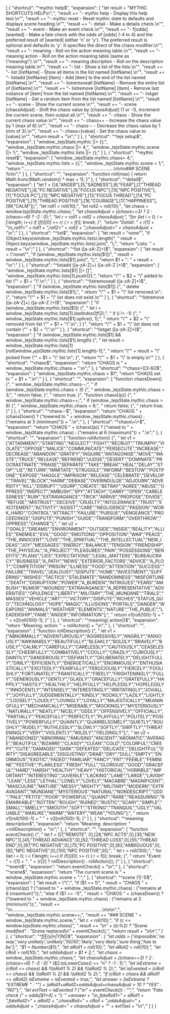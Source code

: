 [
	{
		"shortcut": "^mythic help$",
		"expansion": [
			"let result = \"MYTHIC SHORTCUTS HELP\\n\";",
			"result += \"- mythic help - Display this help text.\\n\"",
			"result += \"- mythic reset - Reset mythic state to defaults and displays scene heading.\\n\"",
			"result += \"- detail - Make a details check.\\n\"",
			"result += \"- event - Make an event check.\\n\"",
			"result += \"- f[odds][wanted] - Make a fate check with the odds of [odds] (-4 to 4) and the preferred result of [wanted] (either 'n' or 'y').  The preferred result is optional and defaults to 'y'.  It specifies the direct of the chaos modifier.\\n\"",
			"result += \"- meaning - Roll on the action meaning table.\\n\"",
			"result += \"- meaning action - Roll on the action meaning table (same as \\\"meaning\\\").\\n\"",
			"result += \"- meaning discription - Roll on the description meaning table.\\n\"",
			"result += \"- list - Show a list of the lists.\\n\"",
			"result += \"- list [listName] - Show all items in the list named [listName].\\n\"",
			"result += \"- listadd [listName] [item] - Add [item] to the end of the list named [listName].\\n\"",
			"result += \"- listremoveall [listName] - Remove the entire list of [listName].\\n\"",
			"result += \"- listremove [listName] [item] - Remove last instance of [item] from the list named [listName].\\n\"",
			"result += \"- listget [listName] - Get a random item from the list named [listName].\\n\"",
			"result += \"- scene - Show the current scene.\\n\"",
			"result += \"- scene [chaosAdjust] - Shift the chaos value by [chaosAdjust] (1 or -1), increment the current scene, then output all.\\n\"",
			"result += \"- chaos - Show the current chaos value.\\n\"",
			"result += \"- chaos++ - Increase the chaos value by 1 (max of 6).\\n\"",
			"result += \"- chaos-- - Decrease the chaos value by 1 (min of 3).\\n\"",
			"result += \"- chaos=[value] - Set the chaos value to [value].\\n\"",
			"return result + \"\\n\";"
		]
	},
	{
		"shortcut": "^tejs setup$",
		"expansion": [
			"window._tejsState.mythic ||= {};",
			"window._tejsState.mythic.chaos ||= 4;",
			"window._tejsState.mythic.scene ||= 1;",
			"window._tejsState.mythic.lists ||= {};"
		]
	},
	{
		"shortcut": "^mythic reset$",
		"expansion": [
			"window._tejsState.mythic.chaos= 4;",
			"window._tejsState.mythic.lists = {};",
			"window._tejsState.mythic.scene = 1;",
			"return \".......................................................................\\n\\n\\n### SCENE 1\\n\\n\";"
		]
	},
	{
		"shortcut": "",
		"expansion": "function roll(max) { return Math.trunc(Math.random() * max + 1); }"
	},
	{
		"shortcut": "^detail$",
		"expansion": [
			"let f = [[4,\"ANGER\"],[5,\"SADNESS\"],[6,\"FEAR\"],[7,\"THREAD NEGATIVE\"],[8,\"PC NEGATIVE\"],[9,\"FOCUS NPC\"],[10,\"NPC POSITIVE\"],[11,\"FOCUS PC\"],[12,\"NPC NEGATIVE\"],[13,\"FOCUS THREAD\"],[14,\"PC POSITIVE\"],[15,\"THREAD POSITIVE\"],[16,\"COURAGE\"],[17,\"HAPPINESS\"],[99,\"CALM\"]];",
			"let roll1 = roll(10);",
			"let roll2 = roll(10);",
			"let chaos = window._tejsState.mythic.chaos;",
			"let chaosAdjust = ((chaos==3) ? 2 : (chaos==6) ? -2 : 0);",
			"let r = roll1 + roll2 + chaosAdjust;",
			"for (let i = 0; i < f.length; i++) if (f[i][0] >= r) { r = f[i]; break; }",
			"return \"Detail: \" + r[1] + \"\\n_roll1=\" + roll1 + \",roll2=\" + roll2 + \",chaosAdjust=\" + chaosAdjust + \"_\\n\";"
		]
	},
	{
		"shortcut": "^list$",
		"expansion": [
			"let result = \"none\"",
			"if (Object.keys(window._tejsState.mythic.lists).length)",
			"  result = Object.keys(window._tejsState.mythic.lists).join(\", \");",
			"return \"Lists: \" + result + \"\\n\";"
		]
	},
	{
		"shortcut": "^list ([a-zA-Z]+)$",
		"expansion": [
			"let result = \"none\"",
			"if (window._tejsState.mythic.lists[$1])",
			"  result = window._tejsState.mythic.lists[$1].join(\", \");",
			"return $1 + \": \" + result + \"\\n\";"
		]
	},
	{
		"shortcut": "^listadd ([a-zA-Z]+) ([a-zA-Z ]+)$",
		"expansion": [
			"window._tejsState.mythic.lists[$1] ||= []",
			"window._tejsState.mythic.lists[$1].push($2);",
			"return \"\\\"\" + $2 + \"\\\" added to list \\\"\" + $1 + \"\\\".\\n\";"
		]
	},
	{
		"shortcut": "^listremoveall ([a-zA-Z]+)$",
		"expansion": [
		    "if (window._tejsState.mythic.lists[$1]) {",
			"  delete window._tejsState.mythic.lists[$1];",
			"  return \"\\\"\" + $1 + \"\\\" list removed.\\n\"; }",
			"return \"\\\"\" + $1 + \"\\\" list does not exist.\\n\""
		]
	},
	{
		"shortcut": "^listremove ([a-zA-Z]+) ([a-zA-Z ]+)$",
		"expansion": [
		    "if (window._tejsState.mythic.lists[$1]) {",
			"  let i = window._tejsState.mythic.lists[$1].lastIndexOf($2);",
			"  if (i != -1) {",
			"    window._tejsState.mythic.lists[$1].splice(i, 1);",
			"    return \"\\\"\" + $2 + \"\\\" removed from list \\\"\" + $1 + \"\\\".\\n\"; } }",
			"return \"\\\"\" + $1 + \"\\\" list does not contain \\\"\" + $2 + \"\\\".\\n\""
		]
	},
	{
		"shortcut": "^listget ([a-zA-Z]+)$",
		"expansion": [
		    "if (window._tejsState.mythic.lists[$1] && window._tejsState.mythic.lists[$1].length) {",
			"  let result = window._tejsState.mythic.lists[$1][roll(window._tejsState.mythic.lists[$1].length)-1];",
			"  return \"\\\"\" + result + \"\\\" picked from \\\"\" + $1 + \"\\\" list.\\n\"; }",
			"return \"\\\"\" + $1 + \"\\\" is empty.\\n\""
		]
	},
	{
		"shortcut": "^chaos$",
		"expansion": "return \"CHAOS is \" + window._tejsState.mythic.chaos + \".\\n\";"
	},
	{
		"shortcut": "^chaos=([3-6])$",
		"expansion": [
			"window._tejsState.mythic.chaos = $1",
			"return \"CHAOS set to \" + $1 + \".\\n\";"
		]
	},
	{
		"shortcut": "",
		"expansion": [
			"function chaosDown() {",
			"  window._tejsState.mythic.chaos--;",
			"  if (window._tejsState.mythic.chaos < 3) {",
			"    window._tejsState.mythic.chaos = 3;",
			"    return false; }",
			"  return true; }",
			"function chaosUp() {",
			"  window._tejsState.mythic.chaos++;",
			"  if (window._tejsState.mythic.chaos > 6) {",
			"    window._tejsState.mythic.chaos = 6;",
			"    return false; }",
			"  return true; }"
		]
	},
	{
		"shortcut": "^chaos--$",
		"expansion": "return \"CHAOS \" + (chaosDown() ? (\"lowered to \" + window._tejsState.mythic.chaos) : (\"remains at 3 (minimum)\")) + \".\\n\";"
	},
	{
		"shortcut": "^chaos\\+\\+$",
		"expansion": "return \"CHAOS \" + (chaosUp() ? (\"raised to \" + window._tejsState.mythic.chaos) : (\"remains at 6 (maximum)\")) + \".\\n\";"
	},
	{
		"shortcut": "",
		"expansion": [
			"function rollAction() {",
			"  let v1 = [\"ATTAINMENT\",\"STARTING\",\"NEGLECT\",\"FIGHT\",\"RECRUIT\",\"TRIUMPH\",\"VIOLATE\",\"OPPOSE\",\"MALICE\",\"COMMUNICATE\",\"PERSECUTE\",\"INCREASE\",\"DECREASE\",\"ABANDON\",\"GRATIFY\",\"INQUIRE\",\"ANTAGONISE\",\"MOVE\",\"WASTE\",\"TRUCE\",\"RELEASE\",\"BEFRIEND\",\"JUDGE\",\"DESERT\",\"DOMINATE\",\"PROCRASTINATE\",\"PRAISE\",\"SEPARATE\",\"TAKE\",\"BREAK\",\"HEAL\",\"DELAY\",\"STOP\",\"LIE\",\"RETURN\",\"IMMITATE\",\"STRUGGLE\",\"INFORM\",\"BESTOW\",\"POSTPONE\",\"EXPOSE\",\"HAGGLE\",\"IMPRISON\",\"RELEASE\",\"CELEBRATE\",\"DEVELOP\",\"TRAVEL\",\"BLOCK\",\"HARM\",\"DEBASE\",\"OVERINDULGE\",\"ADJOURN\",\"ADVERSITY\",\"KILL\",\"DISRUPT\",\"USURP\",\"CREATE\",\"BETRAY\",\"AGREE\",\"ABUSE\",\"OPPRESS\",\"INSPECT\",\"AMBUSH\",\"SPY\",\"ATTACH\",\"CARRY\",\"OPEN\",\"CARELESSNESS\",\"RUIN\",\"EXTRAVAGANCE\",\"TRICK\",\"ARRIVE\",\"PROPOSE\",\"DIVIDE\",\"REFUSE\",\"MISTRUST\",\"DECEIVE\",\"CRUELTY\",\"INTOLERANCE\",\"TRUST\",\"EXCITEMENT\",\"ACTIVITY\",\"ASSIST\",\"CARE\",\"NEGLIGENCE\",\"PASSION\",\"WORK_HARD\",\"CONTROL\",\"ATTRACT\",\"FAILURE\",\"PURSUE\",\"VENGEANCE\",\"PROCEEDINGS\",\"DISPUTE\",\"PUNISH\",\"GUIDE\",\"TRANSFORM\",\"OVERTHROW\",\"OPPRESS\",\"CHANGE\"];",
			"  let v2 = [\"GOALS\",\"DREAMS\",\"ENVIRONMENT\",\"OUTSIDE\",\"INSIDE\",\"REALITY\",\"ALLIES\",\"ENEMIES\",\"EVIL\",\"GOOD\",\"EMOTIONS\",\"OPPOSITION\",\"WAR\",\"PEACE\",\"THE_INNOCENT\",\"LOVE\",\"THE_SPIRITUAL\",\"THE_INTELLECTUAL\",\"NEW_IDEAS\",\"JOY\",\"MESSAGES\",\"ENERGY\",\"BALANCE\",\"TENSION\",\"FRIENDSHIP\",\"THE_PHYSICAL\",\"A_PROJECT\",\"PLEASURES\",\"PAIN\",\"POSSESSIONS\",\"BENEFITS\",\"PLANS\",\"LIES\",\"EXPECTATIONS\",\"LEGAL_MATTERS\",\"BUREAUCRACY\",\"BUSINESS\",\"A_PATH\",\"NEWS\",\"EXTERIOR_FACTORS\",\"ADVICE\",\"A_PLOT\",\"COMPETITION\",\"PRISON\",\"ILLNESS\",\"FOOD\",\"ATTENTION\",\"SUCCESS\",\"FAILURE\",\"TRAVEL\",\"JEALOUSY\",\"DISPUTE\",\"HOME\",\"INVESTMENT\",\"SUFFERING\",\"WISHES\",\"TACTICS\",\"STALEMATE\",\"RANDOMNESS\",\"MISFORTUNE\",\"DEATH\",\"DISRUPTION\",\"POWER\",\"A_BURDEN\",\"INTRIGUES\",\"FEARS\",\"AMBUSH\",\"RUMOR\",\"WOUNDS\",\"EXTRAVAGANCE\",\"A_REPRESENTATIVE\",\"ADVERSITIES\",\"OPULENCE\",\"LIBERTY\",\"MILITARY\",\"THE_MUNDANE\",\"TRIALS\",\"MASSES\",\"VEHICLE\",\"ART\",\"\",\"VICTORY\",\"DISPUTE\",\"RICHES\",\"STATUS_QUO\",\"TECHNOLOGY\",\"HOPE\",\"MAGIC\",\"ILLUSIONS\",\"PORTALS\",\"DANGER\",\"WEAPONS\",\"ANIMALS\",\"WEATHER\",\"ELEMENTS\",\"NATURE\",\"THE_PUBLIC\",\"LEADERSHIP\",\"FAME\",\"ANGER\",\"INFORMATION\"];",
			"  return v1[roll(100)-1] + \" \" + v2[roll(100)-1]; }"
		]
	},
	{
		"shortcut": "^meaning( action|)$",
		"expansion": "return \"Meaning: action: \" + rollAction() + \"\\n\";"
	},
	{
		"shortcut": "",
		"expansion": [
			"function rollDescription() {",
			"  let v1 = [\"ABNORMALLY\",\"ADVENTUROUSLY\",\"AGGRESSIVELY\",\"ANGRILY\",\"ANXIOUSLY\",\"AWKWARDLY\",\"BEAUTIFULLY\",\"BLEAKLY\",\"BOLDLY\",\"BRAVELY\",\"BUSILY\",\"CALMLY\",\"CAREFULLY\",\"CARELESSLY\",\"CAUTIOUSLY\",\"CEASELESSLY\",\"CHEERFULLY\",\"COMBATIVELY\",\"COOLLY\",\"CRAZILY\",\"CURIOUSLY\",\"DAINTILY\",\"DANGEROUSLY\",\"DEFIANTLY\",\"DELIBERATELY\",\"DELIGHTFULLY\",\"DIMLY\",\"EFFICIENTLY\",\"ENERGETICALLY\",\"ENORMOUSLY\",\"ENTHUSIASTICALLY\",\"EXCITEDLY\",\"FEARFULLY\",\"FEROCIOUSLY\",\"FIERCELY\",\"FOOLISHLY\",\"FORTUNATELY\",\"FRANTICALLY\",\"FREELY\",\"FRIGHTENINGLY\",\"FULLY\",\"GENEROUSLY\",\"GENTLY\",\"GLADLY\",\"GRACEFULLY\",\"GRATEFULLY\",\"HAPPILY\",\"HASTILY\",\"HEALTHILY\",\"HELPFULLY\",\"HELPLESSLY\",\"HOPELESSLY\",\"INNOCENTLY\",\"INTENSELY\",\"INTERESTINGLY\",\"IRRITATINGLY\",\"JOVIALLY\",\"JOYFULLY\",\"JUDGEMENTALLY\",\"KINDLY\",\"KOOKILY\",\"LAZILY\",\"LIGHTLY\",\"LOOSELY\",\"LOUDLY\",\"LOVINGLY\",\"LOYALLY\",\"MAJESTICALLY\",\"MEANINGFULLY\",\"MECHANICALLY\",\"MISERABLY\",\"MOCKINGLY\",\"MYSTERIOUSLY\",\"NATURALLY\",\"NEATLY\",\"NICELY\",\"ODDLY\",\"OFFENSIVELY\",\"OFFICIALLY\",\"PARTIALLY\",\"PEACEFULLY\",\"PERFECTLY\",\"PLAYFULLY\",\"POLITELY\",\"POSITIVELY\",\"POWERFULLY\",\"QUAINTLY\",\"QUARRELSOMELY\",\"QUIETLY\",\"ROUGHLY\",\"RUDELY\",\"RUTHLESSLY\",\"SLOWLY\",\"SOFTLY\",\"SWIFTLY\",\"THREATENINGLY\",\"VERY\",\"VIOLENTLY\",\"WILDLY\",\"YIELDINGLY\"];",
			"  let v2 = [\"ABANDONED\",\"ABNORMAL\",\"AMUSING\",\"ANCIENT\",\"AROMATIC\",\"AVERAGE\",\"BEAUTIFUL\",\"BIZARRE\",\"CLASSY\",\"CLEAN\",\"COLD\",\"COLORFUL\",\"CREEPY\",\"CUTE\",\"DAMAGED\",\"DARK\",\"DEFEATED\",\"DELICATE\",\"DELIGHTFUL\",\"DIRTY\",\"DISAGREEABLE\",\"DISGUSTING\",\"DRAB\",\"DRY\",\"DULL\",\"EMPTY\",\"ENORMOUS\",\"EXOTIC\",\"FADED\",\"FAMILIAR\",\"FANCY\",\"FAT\",\"FEEBLE\",\"FEMININE\",\"FESTIVE\",\"FLAWLESS\",\"FRESH\",\"FULL\",\"GLORIOUS\",\"GOOD\",\"GRACEFUL\",\"HARD\",\"HARSH\",\"HEALTHY\",\"HEAVY\",\"HISTORICAL\",\"HORRIBLE\",\"IMPORTANT\",\"INTERESTING\",\"JUVENILE\",\"LACKING\",\"LAME\",\"LARGE\",\"LAVISH\",\"LEAN\",\"LESS\",\"LETHAL\",\"LONELY\",\"LOVELY\",\"MACABRE\",\"MAGNIFICENT\",\"MASCULINE\",\"MATURE\",\"MESSY\",\"MIGHTY\",\"MILITARY\",\"MODERN\",\"EXTRAVAGANT\",\"MUNDANE\",\"MYSTERIOUS\",\"NATURAL\",\"NONDESCRIPT\",\"ODD\",\"PALE\",\"PETITE\",\"POOR\",\"POWERFUL\",\"QUAINT\",\"RARE\",\"REASSURING\",\"REMARKABLE\",\"ROTTEN\",\"ROUGH\",\"RUINED\",\"RUSTIC\",\"SCARY\",\"SIMPLE\",\"SMALL\",\"SMELLY\",\"SMOOTH\",\"SOFT\",\"STRONG\",\"TRANQUIL\",\"UGLY\",\"VALUABLE\",\"WARLIKE\",\"WARM\",\"WATERY\",\"WEAK\",\"YOUNG\"];",
			"  return v1[roll(100)-1] + \" \" + v2[roll(100)-1]; }"
		]
	},
	{
		"shortcut": "^meaning description$",
		"expansion": "return \"Meaning: description: \" +rollDescription() + \"\\n\";"
	},
	{
		"shortcut": "",
		"expansion": [
			"function eventCheck() {",
			"  let f = [[7,\"REMOTE\", 0],[28,\"NPC ACTS\",0],[35,\"NEW NPC\",1],[45,\"THREAD ADVANCE\",0],[52,\"THREAD LOSS\",0],[55,\"THREAD END\",0],[67,\"PC NEGATIVE\",0],[75,\"PC POSITIVE\",0],[83,\"AMBIGUOUS\",0],[92,\"NPC NEGATIVE\",0],[100,\"NPC POSITIVE\",0]];",
			"  let r = roll(100);",
			"  for (let i = 0; i < f.length; i++) if (f[i][0] >= r) { r = f[i]; break; }",
			"  return \"Event: \" + r[1] + \": \" + (r[2] ? rollDescription() : rollAction()); }"
		]
	},
	{
		"shortcut": "^event$",
		"expansion": "return eventCheck() + \"\\n\";"
	},
	{
		"shortcut": "^scene$",
		"expansion": "return \"The current scene is \" + window._tejsState.mythic.scene + \".\";"
	},
	{
		"shortcut": "^scene (1|-1)$",
		"expansion": [
			"let result = \"\";",
			"if ($1 == 1)",
			"  result = \"CHAOS \" + (chaosUp() ? (\"raised to \" + window._tejsState.mythic.chaos) : (\"remains at 6 (maximum)\"));",
			"else if ($1 == -1)",
			"  result = \"CHAOS \" + (chaosDown() ? (\"lowered to \" + window._tejsState.mythic.chaos) : (\"remains at 3 (minimum)\"));",
			"result += \"\\n.......................................................................\\n\\n\\n\";",
			"window._tejsState.mythic.scene++;",
			"result += \"### SCENE \" + window._tejsState.mythic.scene;",
			"let c = roll(10);",
			"if (c <= window._tejsState.mythic.chaos)",
			"  result += \"\\n\" + ((c%2) ? \"Scene modified\" : \"Scene replaced\\n\" + eventCheck());",
			"return result + \"\\n\\n\";"
		]
	},
	{
		"shortcut": "^[f|F](-?[0-4])(y|n|Y|N|)$",
		"expansion" : [
			"let odds = ['impossible','no way','very unlikely','unlikely','50/50','likely','very likely','sure thing','has to be'];",
			"$1 = Number($1);",
			"let aRoll1 = roll(10);",
			"let aRoll2 = roll(10);",
			"let cRoll = roll(10);",
			"let oddsAdjust = $1 * 2;",
			"let chaos = window._tejsState.mythic.chaos;",
			"let chaosAdjust = ((chaos==3) ? 2 : (chaos==6) ? -2 : 0)  *  ($2.toLowerCase() == \"n\" ? -1 : 1);",
			"let isExtreme = (cRoll <= chaos) && !!(aRoll1 % 2) && !!(aRoll2 % 2);",
			"let isEvented = (cRoll <= chaos) && !(aRoll1 % 2) && !(aRoll2 % 2);",
			"if (cRoll < chaos && aRoll1 == aRoll2) isExtreme = isEvented = true;",
			"let answer = (isExtreme ? \"EXTREME \" : \"\") + (aRoll1+aRoll2+oddsAdjust+chaosAdjust > 10 ? \"YES\" : \"NO\");",
			"let evtText = isEvented ? (\"\\n\" + eventCheck()) : \"\";",
			"return \"Fate check (\" + odds[$1+4] + \"): \" +answer + \"\\n_fateRoll1=\" + aRoll1 + \",fateRoll2=\" + aRoll2 + \",chaosRoll=\" + cRoll + \",oddsAdjust=\" + oddsAdjust + \",chaosAdjust=\" + chaosAdjust + \"_\" + evtText + \"\\n\";"
		]
	}
]
